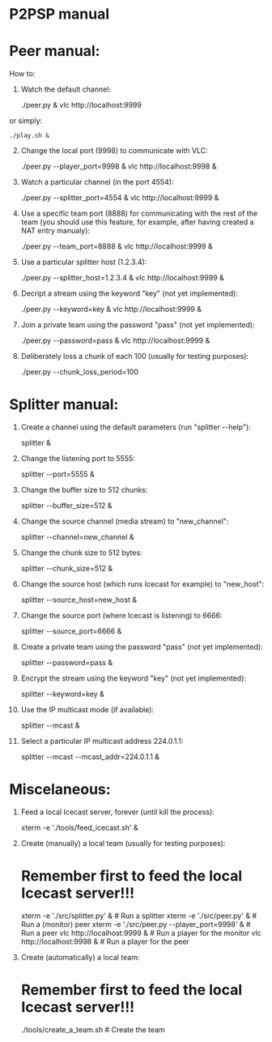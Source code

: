 P2PSP manual
============

# Peer manual:

How to:

1. Watch the default channel:

    ./peer.py &
    vlc http://localhost:9999

or simply:

    ./play.sh &

2. Change the local port (9998) to communicate with VLC:

    ./peer.py --player_port=9998 &
    vlc http://localhost:9998 &

3. Watch a particular channel (in the port 4554):

    ./peer.py --splitter_port=4554 &
    vlc http://localhost:9999 &

4. Use a specific team port (8888) for communicating with the rest of
   the team (you should use this feature, for example, after having
   created a NAT entry manualy):

    ./peer.py --team_port=8888 &
    vlc http://localhost:9999 &

5. Use a particular splitter host (1.2.3.4):

    ./peer.py --splitter_host=1.2.3.4 &
    vlc http://localhost:9999 &

6. Decript a stream using the keyword "key" (not yet implemented):

    ./peer.py --keyword=key &
    vlc http://localhost:9999 &

7. Join a private team using the password "pass" (not yet implemented):

    ./peer.py --password=pass &
    vlc http://localhost:9999 &

8. Deliberately loss a chunk of each 100 (usually for testing purposes):

    ./peer.py --chunk_loss_period=100

# Splitter manual:

1. Create a channel using the default parameters (run "splitter --help"):

    splitter &

2. Change the listening port to 5555:

    splitter --port=5555 &

3. Change the buffer size to 512 chunks:

    splitter --buffer_size=512 &

4. Change the source channel (media stream) to "new_channel":

    splitter --channel=new_channel &

5. Change the chunk size to 512 bytes:

    splitter --chunk_size=512 &

6. Change the source host (which runs Icecast for example) to
   "new_host":

    splitter --source_host=new_host &

7. Change the source port (where Icecast is listening) to 6666:

    splitter --source_port=6666 &

8. Create a private team using the password "pass" (not yet implemented):

    splitter --password=pass &

9. Encrypt the stream using the keyword "key" (not yet implemented):

    splitter --keyword=key &

10. Use the IP multicast mode (if available):

    splitter --mcast &

11. Select a particular IP multicast address 224.0.1.1:

    splitter --mcast --mcast_addr=224.0.1.1 &

# Miscelaneous:

1. Feed a local Icecast server, forever (until kill the process):

    xterm -e './tools/feed_icecast.sh' &

2. Create (manually) a local team (usually for testing purposes):

    # Remember first to feed the local Icecast server!!!
    xterm -e './src/splitter.py' &                # Run a splitter
    xterm -e './src/peer.py' &                    # Run a (monitor) peer
    xterm -e './src/peer.py --player_port=9998' & # Run a peer
    vlc http://localhost:9999 &                   # Run a player for the monitor
    vlc http://localhost:9998 &                   # Run a player for the peer

3. Create (automatically) a local team:

    # Remember first to feed the local Icecast server!!!
    ./tools/create_a_team.sh # Create the team

    
